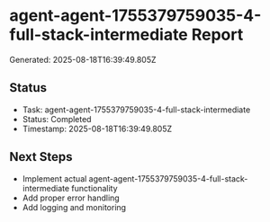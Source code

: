 # agent-agent-1755379759035-4-full-stack-intermediate Report

Generated: 2025-08-18T16:39:49.805Z

## Status
- Task: agent-agent-1755379759035-4-full-stack-intermediate
- Status: Completed
- Timestamp: 2025-08-18T16:39:49.805Z

## Next Steps
- Implement actual agent-agent-1755379759035-4-full-stack-intermediate functionality
- Add proper error handling
- Add logging and monitoring
